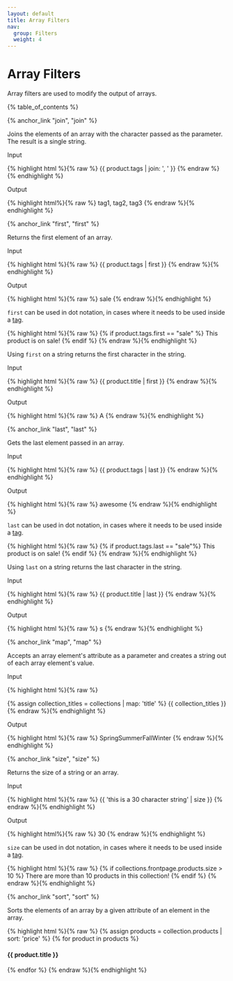 ```yaml
---
layout: default
title: Array Filters
nav:
  group: Filters
  weight: 4
---
```


# Array Filters

Array filters are used to modify the output of arrays. 

<a id="topofpage"></a>
{% table_of_contents %}




{% anchor_link "join", "join" %}

<p>Joins the elements of an array with the character passed as the parameter. The result is a single string.</p>

<p class="input">Input</p>

<div>
{% highlight html %}{% raw %}
{{ product.tags | join: ', ' }}
{% endraw %}{% endhighlight %}
</div>

<p class="output">Output</p>

<div>
{% highlight html%}{% raw %}
tag1, tag2, tag3
{% endraw %}{% endhighlight %}
</div>







{% anchor_link "first", "first" %}

<p>Returns the first element of an array.</p>

<p class="input">Input</p>

<div>
{% highlight html %}{% raw %}
<!-- product.tags = "sale", "mens", "womens", "awesome" -->
{{ product.tags | first }}
{% endraw %}{% endhighlight %}
</div>

<p class="output">Output</p>

<div>
{% highlight html %}{% raw %}
sale
{% endraw %}{% endhighlight %}
</div>


<code>first</code> can be used in dot notation, in cases where it needs to be used inside a <a href="/themes/liquid-documentation/tags/">tag</a>. 

<div>
{% highlight html %}{% raw %}
{% if product.tags.first == "sale" %}
	This product is on sale!
{% endif %}
{% endraw %}{% endhighlight %}
</div>

Using <code>first</code> on a string returns the first character in the string.

<p class="input">Input</p>

<div>
{% highlight html %}{% raw %}
<!-- product.title = "Awesome Shoes" -->
{{ product.title | first }}
{% endraw %}{% endhighlight %}
</div>

<p class="output">Output</p>

<div>
{% highlight html %}{% raw %}
A
{% endraw %}{% endhighlight %}
</div>











{% anchor_link "last", "last" %}

<p>Gets the last element passed in an array.</p>

<p class="input">Input</p>

<div>
{% highlight html %}{% raw %}
<!-- product.tags = "sale", "mens", "womens", "awesome" -->
{{ product.tags | last }}
{% endraw %}{% endhighlight %}
</div>

<p class="output">Output</p>

<div>
{% highlight html %}{% raw %}
awesome
{% endraw %}{% endhighlight %}
</div>

<code>last</code> can be used in dot notation, in cases where it needs to be used inside a <a href="/themes/liquid-documentation/tags/">tag</a>. 

<div>
{% highlight html %}{% raw %}
{% if product.tags.last == "sale"%}
	This product is on sale!
{% endif %}
{% endraw %}{% endhighlight %}
</div>

Using <code>last</code> on a string returns the last character in the string.

<p class="input">Input</p>

<div>
{% highlight html %}{% raw %}
<!-- product.title = "Awesome Shoes" -->
{{ product.title | last }}
{% endraw %}{% endhighlight %}
</div>

<p class="output">Output</p>

<div>
{% highlight html %}{% raw %}
s
{% endraw %}{% endhighlight %}
</div>










{% anchor_link "map", "map" %}

Accepts an array element's attribute as a parameter and creates a string out of each array element's value. 
	
<p class="input">Input</p>

{% highlight html %}{% raw %}
<!-- collection.title = "Spring", "Summer", "Fall", "Winter" -->
{% assign collection_titles = collections | map: 'title' %}
{{ collection_titles }}
{% endraw %}{% endhighlight %}

<p class="output">Output</p>
<div>
{% highlight html %}{% raw %}
SpringSummerFallWinter
{% endraw %}{% endhighlight %}
</div>












{% anchor_link "size", "size" %}

<p>Returns the size of a string or an array.</p>

<p class="input">Input</p>

<div>
{% highlight html %}{% raw %}
{{ 'this is a 30 character string' | size }}
{% endraw %}{% endhighlight %}
</div>

<p class="output">Output</p>

<div>
{% highlight html%}{% raw %}
30
{% endraw %}{% endhighlight %}
</div>

<code>size</code> can be used in dot notation, in cases where it needs to be used inside a <a href="/themes/liquid-documentation/tags/">tag</a>. 

<div>
{% highlight html %}{% raw %}
{% if collections.frontpage.products.size > 10 %}
	There are more than 10 products in this collection! 
{% endif %}
{% endraw %}{% endhighlight %}
</div>






{% anchor_link "sort", "sort" %}

Sorts the elements of an array by a given attribute of an element in the array.

<div>
{% highlight html %}{% raw %}
{% assign products = collection.products | sort: 'price' %}
{% for product in products %}
	<h4>{{ product.title }}</h4>
{% endfor %}
{% endraw %}{% endhighlight %}
</div>




